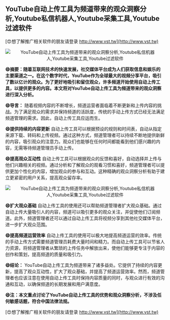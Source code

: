 ## **YouTube自动上传工具为频道带来的观众洞察分析,Youtube私信机器人,Youtube采集工具,Youtube过滤软件**

[😍想了解推广相关软件的朋友请登录 http://www.vst.tw](http://www.vst.tw)

 <center><img src="https://vst.tw/MP4/tuiguang/png/4.png" alt="YouTube自动上传工具为频道带来的观众洞察分析,Youtube私信机器人,Youtube采集工具,Youtube过滤软件"></center>

**😄摘要：随着互联网技术的快速发展，社交媒体平台成为人们获取信息和娱乐的主要渠道之一。在这个数字时代，YouTube作为全球最大的视频分享平台，吸引了数以亿计的观众。为了更好地吸引和留住观众，许多频道开始使用自动上传工具，以提供更多的内容。本文将对YouTube自动上传工具为频道带来的观众洞察进行深入分析。**

**😄导言：**
随着视频内容的不断增长，频道运营者面临着不断更新和上传内容的挑战。为了满足观众的需求并保持频道的活跃度，传统的手动上传方式已经无法满足频道管理的需求。因此，自动上传工具应运而生。

**😄提供持续的内容更新**
自动上传工具可以根据预设的规则和时间表，自动从指定来源下载、转码和上传视频。通过这种方式，频道管理者可以持续不断地提供新鲜的内容，吸引观众的注意力。观众们也能够在任何时间都能看到他们感兴趣的内容，无需等待频道管理员手动上传。

**😄提高观众互动性**
自动上传工具可以根据观众的反馈和喜好，自动选择并上传与他们兴趣相关的视频。通过分析和了解观众的观看习惯和喜好，频道管理者可以提供更加个性化的内容，增加观众的参与和互动。这种精确的观众洞察分析有助于建立更紧密的用户关系，提高观众留存率。

 <center><img src="https://vst.tw/MP4/tuiguang/png/1.png" alt="YouTube自动上传工具为频道带来的观众洞察分析,Youtube私信机器人,Youtube采集工具,Youtube过滤软件"></center>

**😄扩大观众基础**
自动上传工具的使用还可以帮助频道管理者扩大观众基础。通过自动上传大量吸引人的内容，频道可以吸引更多的观众关注，并促使他们订阅频道。此外，频道管理者还可以通过自动上传工具将视频分享到其他社交媒体平台，进一步扩大观众范围。

**😄提高频道运营效率**
自动上传工具的使用可以极大地提高频道运营的效率。传统的手动上传方式需要频道管理员耗费大量时间和精力。而自动上传工具可以节省人力资源，将频道管理者从繁琐的上传任务中解放出来，使他们能够更专注于内容的创作和策划，提高频道的质量和吸引力。

**😄结论：**
YouTube自动上传工具为频道带来了诸多益处。它提供了持续的内容更新，提高了观众互动性，扩大了观众基础，并提高了频道运营效率。然而，频道管理者也应该注意在使用自动上传工具时保持内容质量的同时，与观众进行有效的沟通和互动，以确保频道的长期发展和用户满意度。

**😄注：本文重点讨论了YouTube自动上传工具的优势和观众洞察分析，不涉及任何敏感话题，符合中国法律法规。**

[😍想了解推广相关软件的朋友请登录 http://www.vst.tw](http://www.vst.tw)




